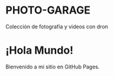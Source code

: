 # PHOTO-GARAGE
Colección de fotografía y videos con dron 

<!DOCTYPE html>
<html>
<head>
    <title>Mi Sitio Personal</title>
</head>
<body>
    <h1>¡Hola Mundo!</h1>
    <p>Bienvenido a mi sitio en GitHub Pages.</p>
</body>
</html>
